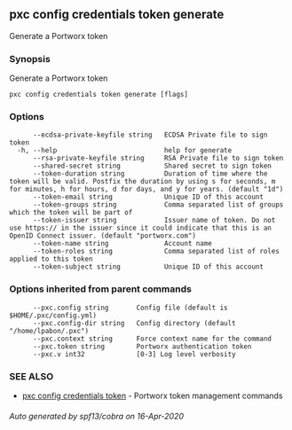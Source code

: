 ## pxc config credentials token generate

Generate a Portworx token

### Synopsis

Generate a Portworx token

```
pxc config credentials token generate [flags]
```

### Options

```
      --ecdsa-private-keyfile string   ECDSA Private file to sign token
  -h, --help                           help for generate
      --rsa-private-keyfile string     RSA Private file to sign token
      --shared-secret string           Shared secret to sign token
      --token-duration string          Duration of time where the token will be valid. Postfix the duration by using s for seconds, m for minutes, h for hours, d for days, and y for years. (default "1d")
      --token-email string             Unique ID of this account
      --token-groups string            Comma separated list of groups which the token will be part of
      --token-issuer string            Issuer name of token. Do not use https:// in the issuer since it could indicate that this is an OpenID Connect issuer. (default "portworx.com")
      --token-name string              Account name
      --token-roles string             Comma separated list of roles applied to this token
      --token-subject string           Unique ID of this account
```

### Options inherited from parent commands

```
      --pxc.config string       Config file (default is $HOME/.pxc/config.yml)
      --pxc.config-dir string   Config directory (default "/home/lpabon/.pxc")
      --pxc.context string      Force context name for the command
      --pxc.token string        Portworx authentication token
      --pxc.v int32             [0-3] Log level verbosity
```

### SEE ALSO

* [pxc config credentials token](pxc_config_credentials_token.md)	 - Portworx token management commands

###### Auto generated by spf13/cobra on 16-Apr-2020
